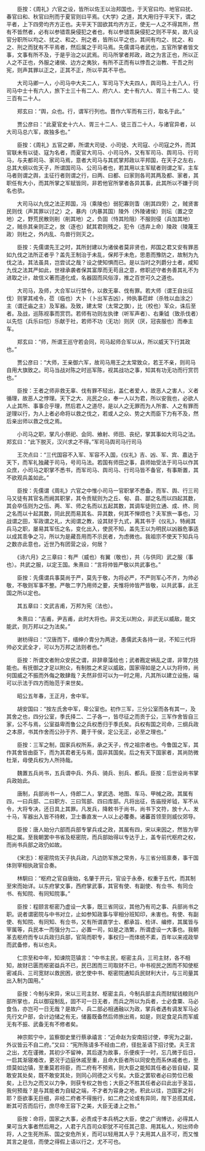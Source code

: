 <!-- { "loadSidebar": true } -->
　　臣按：《周礼》六官之设，皆所以佐王以治邦国也，于天官曰均、地官曰扰、春官曰和、秋官曰刑而于夏官则曰平焉。《大学》之道，其大用归于平天下，谓之平者，上下四旁均齐方正也。夫平天下固欲其均齐方正，使无一人之不得其所，然有不皆然者，必有以参错乖戾侵犯之者也，有以参错乖戾侵犯之则不平矣，故凡设官分职所以均之、扰之、和之、刑之者，皆所以平之也，其间有均之、扰之、和之、刑之而犹有不平焉者，然后属之于司马焉。先儒谓马者武也，五官所掌者皆文事，文事有所不及，于是乎治之以武焉。司马所掌者邦政，政之为言正也，所以正人之不正也，外服之诸侯、边方之夷狄，有所不正而有以悖吾之治教、干吾之刑宪，则声其罪以正之，正其不正，所以平其不平也。

　　大司马卿一人，小司马中大夫二人，军司马下大夫四人，舆司马上士八人，行司马中士十有六人，旅下士三十有二人、府六人、史十有六人、胥三十有二人、徒三百有二十人。

　　郑玄曰：“舆，众也。行，谓军行列也。晋作六军而有三行，取名于此。”

　　贾公彦曰：“此夏官史十六人、胥三十二人、徒三百二十人，与诸官异者，以大司马总六军，故独多也。”

　　臣按：《周礼》五官之卿，所谓大司徒、小司徒、大司寇、小司寇之外，而其官联未有以徒、寇为名者，而夏官大司马、小司马外，又有军司马、舆司马、行司马，与夫都司马、家司马焉，意者大司马与其贰掌邦政以平邦国，在天子之左右，总其大纲以佐天子，所谓国司马、公司马者也，若其用以主军赋者则谓之军，主车马者则谓之舆，主征行者则谓之行，曰两、曰都、曰家则各司其两及都、家者，其职任有大小，而其所掌之军赋皆同，非若他官所掌者各异其事，此其所以不嫌于同名也欤。

　　大司马以九伐之法正邦国，冯（乘陵也）弱犯寡则眚（削其四旁）之，贼贤害民则伐（声其罪以讨之）之，暴内（内暴其国）陵外（外陵诸侯）则坛（置之空地）之，野荒民散则削（削其地）之，负固（恃其险阻）不服则侵（兵加其地）之，贼杀其亲则正之，放（逐也）弑其君则残之，犯令（违弃上命）陵政（陵蔑王政）则杜之，外内乱、鸟兽行则灭之。

　　臣按：先儒谓先王之时，其所封建以为诸侯者莫非贤也，邦国之君又安有罪恶如九伐之法所正者乎？盖先王制治于未乱，保邦于未危，思患而豫防之，故制为九伐之法，其法虽具，岂尝试之哉？设之使知惧而已。是以当时之列爵分土者，咸知九伐之法其严如此，世禄承袭者保其富厚而无苟且之意，修职述守者务善其礼不为进取之计，故信义著而道化成，名器固而风俗淳，推之百世可久之道也。

　　大司马，及师，大合军以行禁令，以救无辜、伐有罪。若大师（谓王自出征伐）则掌其戒令，莅（临也）大卜（卜出军吉凶），帅执事莅衅（杀牲以血涂之）主（谓迁庙之主）及军器。及致，建太常（太常之旗），比（校也）军众，诛后至者。及战，巡陈视事而赏罚。若师有功则左执律（听军声者）、右秉钺（致杀伐者）以先恺（兵乐曰恺）乐献于社，若师不功（无功）则厌（厌，冠丧服也）而奉主车。

　　郑玄曰：“师，所谓王巡守若会同，司马起师合军以从，所以威天下行其政也。”

　　贾公彦曰：“大师，王亲御六军，故司马用王之太常致众，若王不亲，则司马自用大旗致之。司马当战对陈之时巡军陈，视其战功之事，知其有功无功而行赏罚也。”

　　臣按：王者之师非救无辜、伐有罪不轻出，盖仁者爱人，故恶人之害人，义者循理，故恶人之悖理。天下之大、兆民之众，奉一人以为君，所以安我也，必欲人人止其所、事事合乎理，然后君人之道尽，是以人之无罪而为人所害、人之有罪而逆理以行，为人上者必命将以救之伐之，若或人之众、势之大而臣下力有不及，然后亲出师以救之伐之焉。

　　小司马之职，掌凡小祭祀、会同、飨射、师田、丧纪，掌其事如大司马之法。郑玄曰：“此下脱灭，汉兴求之不得。”军司马舆司马行司马

　　王次点曰：“三代国容不入军、军容不入国，《仪礼》吉、凶、军、宾、嘉达于天下，而军礼独藏于司马，号司马法。若国有师田之事，县师始受法于司马以作其众庶，小司马之职掌不悉书，而军司马、舆司马、行司马皆不备官，有事斯置，其不欲观兵盖如此。”

　　臣按：先儒谓《周礼》六官之中惟小司马一官职掌不悉备，而军、舆、行三司马又徒有其官名而阙其职掌，其令贡赋则为之丘、甸、县、鄙之名而以四起其数，其会卒伍则为之伍、两、军、师之名而以五起其数，其调车徒则立通、成、终、同之名而以十起其数，同此民而易其名、异其数，何其不惮烦也？夫军旅一事也，习战谓之田，军政谓之礼，大阅谓之教，设其财于九式，离其书于《仪礼》，特阙其兵马之职，屡易其军伍之名，变化出入，使民不知，盖先王以为明民以凶器危事适以成其乖争之习，所以为是藏吾用而不示民者，为虑微也。我祖宗不使天下知兵马之数亦此意也，近世乃有团营之设，何居？

　　《诗六月》之三章曰：有严（威也）有翼（敬也），共（与供同）武之服（事也）。共武之服，以定王国。朱熹曰：“言将帅皆严敬以共武事也。”

　　臣按：先儒谓兵事莫尚于严，莫先于敬，为将必严，不严则军心不齐，为帅必敬，不敬则军事不整。严敬二字乃用师之要，夫惟将帅皆严皆敬，以共武事，此王国之所以定也。

　　其五章曰：文武吉甫，万邦为宪（法也）。

　　朱熹曰：“吉甫，尹吉甫，此时大将也。非文无以附众，非武无以威敌，能文能武，则万邦以之为法矣。”

　　谢枋得曰：“汉唐而下，缙绅介胄分为两途，愚儒武夫各持一说，不知三代将帅必文武全才，可以为万邦之法则者也。”

　　臣按：所谓文者附众安民之谓，非辞章藻绘也；武者戡定祸乱之谓，非膂力技能也。有抚御之才足以附众，有制胜之术足以威敌，国家得如是之人以为将帅，尚何国威之不振而外侮之敢肆哉？夫然非但可以为一时之用，凡其所以建立设施，端可以示法于四方而贻范于来世矣。

　　昭公五年春，王正月，舍中军。

　　胡安国曰：“按左氏舍中军，卑公室也。初作三军，三分公室而各有其一，及其舍之也，四分公室，季氏择二、二子各一，皆尽征之而贡于公，三军作舍皆自三家，公不与焉，公室益卑而鲁公之兵权悉归于季氏矣。兵权有国之司命，三纲兵政之本原，书其作舍而公孙于齐、薨于干侯，定公无正，必至之理也。”

　　臣按：三军之制，国家兵权所系，承之天子，传之祖宗者也。今鲁国之军，其作其舍皆由臣下，而为其君者无与焉，国非其国矣。后之有天下国家者，其尚防微杜渐，毋使兵权为人所持哉。

　　魏置五兵尚书，五兵谓中兵、外兵、骑兵、别兵、都兵。臣按：后世设尚书掌兵政始此。

　　唐制，兵部尚书一人，侍郎二人，掌武选、地图、车马、甲械之政。其属有四，一曰兵部、二曰职方、三曰驾部、四曰库部。凡将出征，告庙授斧钺，军不从令，大将专决，还日具上其罪。凡发兵，降敕书于尚书，尚书下文符，放十人、发十马，军器出入皆不待敕，卫士番直发一人以上必覆奏。诸蕃首领至则威仪郊导。

　　臣按：唐人始分六部而兵部专掌兵戎之政，其属有四，宋以来因之，然皆为宰相之属。至我朝罢中书省及枢密院，而兵部始得以专达于上，盖专前代枢府之权，而尚书兵部之政仍如故。

　　《宋志》：枢密院佐天子执兵政，凡边防军旅之常务，与三省分班禀奏，事干国体则宰相执政官合奏。

　　林駉曰：“枢府之官自唐始，名肇于开元，官设于永泰，权重于五代，而其制至宋而始详。以东府掌文事，西府掌武事，其官有使、有副使、有佥书、有同佥书、有知院、有同知院事。”

　　臣按：程颐言枢密乃虚设一大事，既三省同议，其他乃有司之事、兵部尚书之职。说者谓密院与中书对立，止如参知政事与宰相分班知印，未害也。有使、有副使、有知院、有同知、有佥书，又有所谓直学士、都承旨、检详、编修，其属皆与宰属等，兵民本一而强分为二，必置一司，如是之浩繁，所谓虚设一大事也。我朝革去枢府而专以兵政归兵部，官简而职专，事权归一而体统不紊，百年以来戎政举而武备修，有以也夫。

　　仁宗至和中年，知谏院范镇言：“中书主民，枢密主兵，三司主财，各不相知，故财已匮而枢密益兵不已，民已困而三司取财不已，中书视民之困而不知使枢密减兵、三司宽财以救民困，欲乞使中书、枢密院通知兵民财利大计，与三司量其出入制为国用。”

　　臣按：今制与宋异，宋以三司主财、枢密主兵，今制兵部主兵而财赋钱粮则户部所掌也，兵以御寇制乱，固不可一日无者，而兵之所以为兵者，士必食粟、马必食刍，亦岂可一日无哉？是故户、兵二部必相通融以为政，掌兵者遇有调发军马必先行文户部，会计边储之有无，储蓄既备然后师旅出焉，如是，则足食足兵而军威无有不振、武备无有不修者矣。

　　神宗熙宁中，监察御史里行蔡承禧言：“近命赵为安南招讨使，李宪为之副，外议皆云不自二府。”又曰：“宪所陈请多不经由二府，径批圣语下招讨使。夫王言之出，尤在谨微，其初少不留神，其后遂为故事，乐便疾于一时，忘几微于后日，一启其渐寝难改，更况于边庭休戚至重，且命大臣者所以同安危而系休戚者也，至烦莫如边镇，至重莫若将臣，而二府有不预焉，则大臣之能知其任者必皆自疑，莫敢安其处矣，既不敢安其处，则同心同德之义亏矣。大臣之罢软者必曰势位已极矣，上已为之而又以力争，则获专权之咎也；大臣之不胜其任者必曰此出于圣旨，我何预哉？是与其能者为自疑之端，不才者为容身之地，积此以往，岂国家之利耶？臣欲事无巨细，非经二府者不得施行，如二府之论或有异同，陛下总揽其成，断其可否而后行，庶尽帝王容下之美，大臣无诿上之咎。”

　　臣按：命将，国家之大事，必责成于本兵柄之大臣，使之广询博访，必得其人果可当大事者然后用之，人君于凡百司众职犹不可任其己意、用其私人，矧出师命将，人之生死所系、国之安危所关，而可以轻用其人乎？夫用其人且不可，而又惟其言之是信，而使之得假上语以行之，尤不可也。

